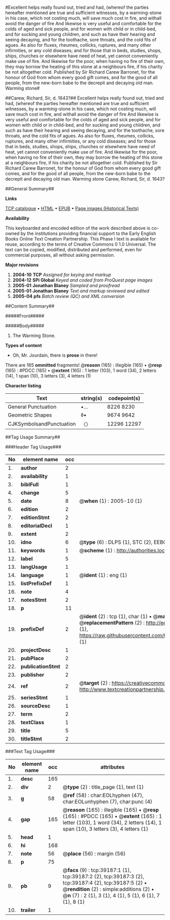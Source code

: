 #Excellent helps really found out, tried and had, (whereof the parties hereafter mentioned are true and sufficient witnesses, by a warming-stone in his case, which not costing much, will save much cost in fire, and withall avoid the danger of fire And likewise is very useful and comfortable for the colds of aged and sick people, and for women with child or in child-bed, and for sucking and young children, and such as have their hearing and seeing decaying, and for the toothache, sore throats, and the cold fits of agues. As also for fluxes, rheumes, collicks, ruptures, and many other infirmities, or any cold diseases; and for those that in beds, studies, shops, ships, churches or elsewhere have need of heat, yet cannot conveniently make use of fire. And likewise for the poor, when having no fire of their own, they may borrow the heating of this stone at a neighbours fire, if his charity be not altogether cold. Published by Sir Richard Carew Barronet, for the honour of God from whom every good gift comes, and for the good of all people, from the new-born babe to the decrepit and decaying old man. Warming stone#

##Carew, Richard, Sir, d. 1643?##
Excellent helps really found out, tried and had, (whereof the parties hereafter mentioned are true and sufficient witnesses, by a warming-stone in his case, which not costing much, will save much cost in fire, and withall avoid the danger of fire And likewise is very useful and comfortable for the colds of aged and sick people, and for women with child or in child-bed, and for sucking and young children, and such as have their hearing and seeing decaying, and for the toothache, sore throats, and the cold fits of agues. As also for fluxes, rheumes, collicks, ruptures, and many other infirmities, or any cold diseases; and for those that in beds, studies, shops, ships, churches or elsewhere have need of heat, yet cannot conveniently make use of fire. And likewise for the poor, when having no fire of their own, they may borrow the heating of this stone at a neighbours fire, if his charity be not altogether cold. Published by Sir Richard Carew Barronet, for the honour of God from whom every good gift comes, and for the good of all people, from the new-born babe to the decrepit and decaying old man.
Warming stone
Carew, Richard, Sir, d. 1643?

##General Summary##

**Links**

[TCP catalogue](http://www.ota.ox.ac.uk/tcp/)  • 
[HTML](http://tei.it.ox.ac.uk/tcp/Texts-HTML/free/A34/A34141.html)  • 
[EPUB](http://tei.it.ox.ac.uk/tcp/Texts-EPUB/free/A34/A34141.epub) • 
[Page images (Historical Texts)](https://data.historicaltexts.jisc.ac.uk/view?pubId=eebo-99834683e&pageId=eebo-99834683e-39187-1)

**Availability**

This keyboarded and encoded edition of the
	       work described above is co-owned by the institutions
	       providing financial support to the Early English Books
	       Online Text Creation Partnership. This Phase I text is
	       available for reuse, according to the terms of Creative
	       Commons 0 1.0 Universal. The text can be copied,
	       modified, distributed and performed, even for
	       commercial purposes, all without asking permission.

**Major revisions**

1. __2004-10__ __TCP__ *Assigned for keying and markup*
1. __2004-12__ __SPi Global__ *Keyed and coded from ProQuest page images*
1. __2005-01__ __Jonathan Blaney__ *Sampled and proofread*
1. __2005-01__ __Jonathan Blaney__ *Text and markup reviewed and edited*
1. __2005-04__ __pfs__ *Batch review (QC) and XML conversion*

##Content Summary##

#####Front#####

#####Body#####

1. The Warming Stone.

**Types of content**

  * Oh, Mr. Jourdain, there is **prose** in there!

There are 165 **ommitted** fragments! 
 @__reason__ (165) : illegible (165)  •  @__resp__ (165) : #PDCC (165)  •  @__extent__ (165) : 1 letter (103), 1 word (34), 2 letters (14), 1 span (10), 3 letters (3), 4 letters (1)

**Character listing**


|Text|string(s)|codepoint(s)|
|---|---|---|
|General Punctuation|•…|8226 8230|
|Geometric Shapes|◊▪|9674 9642|
|CJKSymbolsandPunctuation|〈〉|12296 12297|

##Tag Usage Summary##

###Header Tag Usage###

|No|element name|occ|attributes|
|---|---|---|---|
|1.|__author__|2||
|2.|__availability__|1||
|3.|__biblFull__|1||
|4.|__change__|5||
|5.|__date__|8| @__when__ (1) : 2005-10 (1)|
|6.|__edition__|2||
|7.|__editionStmt__|2||
|8.|__editorialDecl__|1||
|9.|__extent__|2||
|10.|__idno__|6| @__type__ (6) : DLPS (1), STC (2), EEBO-CITATION (1), PROQUEST (1), VID (1)|
|11.|__keywords__|1| @__scheme__ (1) : http://authorities.loc.gov/ (1)|
|12.|__label__|5||
|13.|__langUsage__|1||
|14.|__language__|1| @__ident__ (1) : eng (1)|
|15.|__listPrefixDef__|1||
|16.|__note__|4||
|17.|__notesStmt__|2||
|18.|__p__|11||
|19.|__prefixDef__|2| @__ident__ (2) : tcp (1), char (1)  •  @__matchPattern__ (2) : ([0-9\-]+):([0-9IVX]+) (1), (.+) (1)  •  @__replacementPattern__ (2) : http://eebo.chadwyck.com/downloadtiff?vid=$1&page=$2 (1), https://raw.githubusercontent.com/textcreationpartnership/Texts/master/tcpchars.xml#$1 (1)|
|20.|__projectDesc__|1||
|21.|__pubPlace__|2||
|22.|__publicationStmt__|2||
|23.|__publisher__|2||
|24.|__ref__|2| @__target__ (2) : https://creativecommons.org/publicdomain/zero/1.0/ (1), http://www.textcreationpartnership.org/docs/. (1)|
|25.|__seriesStmt__|1||
|26.|__sourceDesc__|1||
|27.|__term__|2||
|28.|__textClass__|1||
|29.|__title__|5||
|30.|__titleStmt__|2||


###Text Tag Usage###

|No|element name|occ|attributes|
|---|---|---|---|
|1.|__desc__|165||
|2.|__div__|2| @__type__ (2) : title_page (1), text (1)|
|3.|__g__|58| @__ref__ (58) : char:EOLhyphen (47), char:EOLunhyphen (7), char:punc (4)|
|4.|__gap__|165| @__reason__ (165) : illegible (165)  •  @__resp__ (165) : #PDCC (165)  •  @__extent__ (165) : 1 letter (103), 1 word (34), 2 letters (14), 1 span (10), 3 letters (3), 4 letters (1)|
|5.|__head__|1||
|6.|__hi__|168||
|7.|__note__|56| @__place__ (56) : margin (56)|
|8.|__p__|75||
|9.|__pb__|9| @__facs__ (9) : tcp:39187:1 (1), tcp:39187:2 (2), tcp:39187:3 (2), tcp:39187:4 (2), tcp:39187:5 (2)  •  @__rendition__ (2) : simple:additions (2)  •  @__n__ (7) : 2 (1), 3 (1), 4 (1), 5 (1), 6 (1), 7 (1), 8 (1)|
|10.|__trailer__|1||
